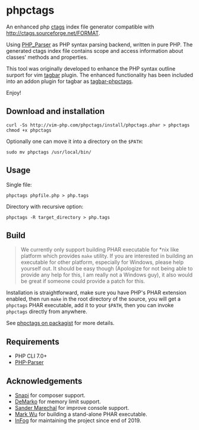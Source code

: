 # phpctags

An enhanced php [ctags](http://ctags.sourceforge.net/) index file generator
compatible with http://ctags.sourceforge.net/FORMAT.

Using [PHP_Parser](https://github.com/nikic/PHP-Parser) as PHP syntax parsing
backend, written in pure PHP. The generated ctags index file contains scope
and access information about classes' methods and properties.

This tool was originally developed to enhance the PHP syntax outline surport
for vim [tagbar](http://majutsushi.github.com/tagbar/) plugin. The enhanced
functionality has been included into an addon plugin for tagbar as
[tagbar-phpctags](https://github.com/techlivezheng/tagbar-phpctags).

Enjoy!

## Download and installation

```
curl -Ss http://vim-php.com/phpctags/install/phpctags.phar > phpctags
chmod +x phpctags
```

Optionally one can move it into a directory on the `$PATH`:

```
sudo mv phpctags /usr/local/bin/
```

## Usage

Single file:

```
phpctags phpfile.php > php.tags
```

Directory with recursive option:

```
phpctags -R target_directory > php.tags
```

## Build

> We currently only support building PHAR executable for \*nix like platform
> which provides `make` utility. If you are interested in building an executable
> for other platform, especially for Windows, please help yourself out. It
> should be easy though (Apologize for not being able to provide any help for
> this, I am really not a Windows guy), it also would be great if someone could
> provide a patch for this.

Installation is straightforward, make sure you have PHP's PHAR extension enabled,
then run `make` in the root directory of the source, you will get a `phpctags`
PHAR executable, add it to your `$PATH`, then you can invoke `phpctags`
directly from anywhere.

See [phpctags on packagist](http://packagist.org/packages/techlivezheng/phpctags)
for more details.

Requirements
------------

* PHP CLI 7.0+
* [PHP-Parser](https://github.com/nikic/PHP-Parser)

Acknowledgements
----------------

* [Snapi](https://github.com/sanpii) for composer support.
* [DeMarko](https://github.com/DeMarko) for memory limit support.
* [Sander Marechal](https://github.com/sandermarechal) for improve console support.
* [Mark Wu](https://github.com/markwu) for building a stand-alone PHAR executable.
* [InFog](https://github.com/InFog) for maintaining the project since end of 2019.
